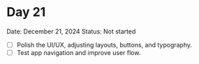 # Day 21

Date: December 21, 2024
Status: Not started

- [ ]  Polish the UI/UX, adjusting layouts, buttons, and typography.
- [ ]  Test app navigation and improve user flow.
